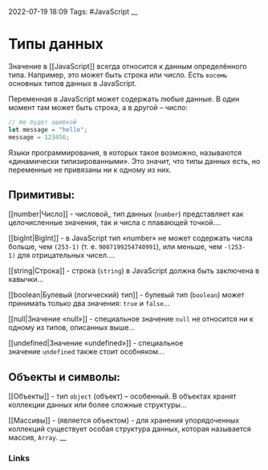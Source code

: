 2022-07-19 18:09
Tags: #JavaScript 
__
# Типы данных
Значение в [[JavaScript]] всегда относится к данным определённого типа. Например, это может быть строка или число. Есть `восемь` основных типов данных в JavaScript.

Переменная в JavaScript может содержать любые данные. В один момент там может быть строка, а в другой – число:
```js
// Не будет ошибкой
let message = "hello";
message = 123456;
```
Языки программирования, в которых такое возможно, называются «динамически типизированными». Это значит, что типы данных есть, но переменные не привязаны ни к одному из них.

## Примитивы:
[[number|Число]] - числовой_ тип данных (`number`) представляет как целочисленные значения, так и числа с плавающей точкой....

[[bigInt|BigInt]] - в JavaScript тип «number» не может содержать числа больше, чем `(253-1)`
(т. е. `9007199254740991`), или меньше, чем `-(253-1)` для отрицательных чисел....

[[string|Строка]] - строка (`string`) в JavaScript должна быть заключена в кавычки...

[[boolean|Булевый (логический) тип]] - булевый тип (`boolean`) может принимать только два значения: `true` и `false`...

[[null|Значение «null»]] - специальное значение `null` не относится ни к одному из типов, описанных выше...

[[undefined|Значение «undefined»]] - cпециальное значение `undefined` также стоит особняком...

## Объекты и символы:
[[Объекты]] - тип `object` (объект) – особенный. В объектах хранят коллекции данных или более сложные структуры...

[[Массивы]] - (является объектом) - для хранения упорядоченных коллекций существует особая структура данных, которая называется массив, `Array`.
__
### Links
